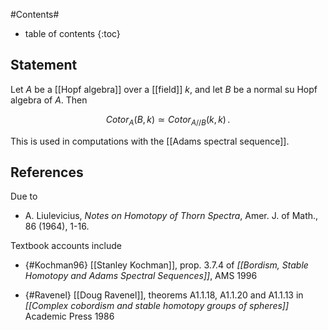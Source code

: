
#Contents#
* table of contents
{:toc}

## Statement

Let $A$ be a [[Hopf algebra]] over a [[field]] $k$, and let $B$ be a normal su Hopf algebra of $A$. Then

$$
  Cotor_A(B,k) \simeq Cotor_{A//B}(k,k)
  \,.
$$

This is used in computations with the [[Adams spectral sequence]].


## References

Due to 

* A. Liulevicius, _Notes on Homotopy of Thorn Spectra_, Amer. J. of Math., 86 
(1964), 1-16. 

Textbook accounts include

* {#Kochman96} [[Stanley Kochman]], prop. 3.7.4 of _[[Bordism, Stable Homotopy and Adams Spectral Sequences]]_, AMS 1996

* {#Ravenel} [[Doug Ravenel]], theorems A1.1.18, A1.1.20 and A1.1.13 in _[[Complex cobordism and stable homotopy groups of spheres]]_ Academic Press 1986
 